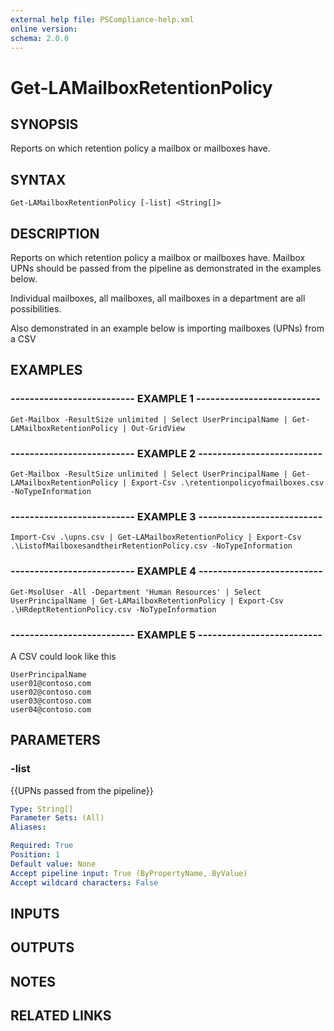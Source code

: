 ```yaml
---
external help file: PSCompliance-help.xml
online version: 
schema: 2.0.0
---
```


# Get-LAMailboxRetentionPolicy

## SYNOPSIS
Reports on which retention policy a mailbox or mailboxes have.

## SYNTAX

```
Get-LAMailboxRetentionPolicy [-list] <String[]>
```

## DESCRIPTION
Reports on which retention policy a mailbox or mailboxes have.
Mailbox UPNs should be passed from the pipeline as demonstrated in the examples below.

Individual mailboxes, all mailboxes, all mailboxes in a department are all possibilities.

Also demonstrated in an example below is importing mailboxes (UPNs) from a CSV

## EXAMPLES

### -------------------------- EXAMPLE 1 --------------------------
```
Get-Mailbox -ResultSize unlimited | Select UserPrincipalName | Get-LAMailboxRetentionPolicy | Out-GridView
```

### -------------------------- EXAMPLE 2 --------------------------
```
Get-Mailbox -ResultSize unlimited | Select UserPrincipalName | Get-LAMailboxRetentionPolicy | Export-Csv .\retentionpolicyofmailboxes.csv -NoTypeInformation
```

### -------------------------- EXAMPLE 3 --------------------------
```
Import-Csv .\upns.csv | Get-LAMailboxRetentionPolicy | Export-Csv .\ListofMailboxesandtheirRetentionPolicy.csv -NoTypeInformation
```

### -------------------------- EXAMPLE 4 --------------------------
```
Get-MsolUser -All -Department 'Human Resources' | Select UserPrincipalName | Get-LAMailboxRetentionPolicy | Export-Csv .\HRdeptRetentionPolicy.csv -NoTypeInformation
```

### -------------------------- EXAMPLE 5 --------------------------
A CSV could look like this
```
UserPrincipalName
user01@contoso.com
user02@contoso.com
user03@contoso.com
user04@contoso.com
```

## PARAMETERS

### -list
{{UPNs passed from the pipeline}}

```yaml
Type: String[]
Parameter Sets: (All)
Aliases: 

Required: True
Position: 1
Default value: None
Accept pipeline input: True (ByPropertyName, ByValue)
Accept wildcard characters: False
```

## INPUTS

## OUTPUTS

## NOTES

## RELATED LINKS


